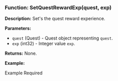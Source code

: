 ### Function: SetQuestRewardExp(quest, exp)

**Description:**
Set's the quest reward experience.

**Parameters:**
- `quest` (Quest) - Quest object representing `quest`.
- `exp` (int32) - Integer value `exp`.

**Returns:** None.

**Example:**

Example Required
